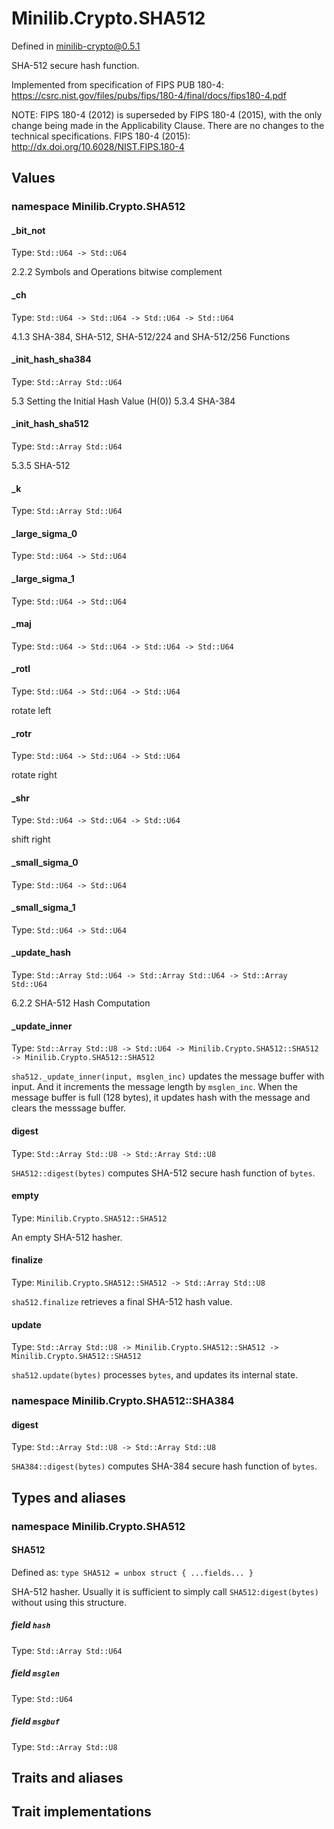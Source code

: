 # Minilib.Crypto.SHA512

Defined in minilib-crypto@0.5.1

SHA-512 secure hash function.

Implemented from specification of FIPS PUB 180-4:
https://csrc.nist.gov/files/pubs/fips/180-4/final/docs/fips180-4.pdf

NOTE: FIPS 180-4 (2012) is superseded by FIPS 180-4 (2015), with the only change being
made in the Applicability Clause. There are no changes to the technical specifications.
FIPS 180-4 (2015):
http://dx.doi.org/10.6028/NIST.FIPS.180-4

## Values

### namespace Minilib.Crypto.SHA512

#### _bit_not

Type: `Std::U64 -> Std::U64`

2.2.2 Symbols and Operations
bitwise complement

#### _ch

Type: `Std::U64 -> Std::U64 -> Std::U64 -> Std::U64`

4.1.3 SHA-384, SHA-512, SHA-512/224 and SHA-512/256 Functions

#### _init_hash_sha384

Type: `Std::Array Std::U64`

5.3 Setting the Initial Hash Value (H(0))
5.3.4 SHA-384

#### _init_hash_sha512

Type: `Std::Array Std::U64`

5.3.5 SHA-512

#### _k

Type: `Std::Array Std::U64`

#### _large_sigma_0

Type: `Std::U64 -> Std::U64`

#### _large_sigma_1

Type: `Std::U64 -> Std::U64`

#### _maj

Type: `Std::U64 -> Std::U64 -> Std::U64 -> Std::U64`

#### _rotl

Type: `Std::U64 -> Std::U64 -> Std::U64`

rotate left

#### _rotr

Type: `Std::U64 -> Std::U64 -> Std::U64`

rotate right

#### _shr

Type: `Std::U64 -> Std::U64 -> Std::U64`

shift right

#### _small_sigma_0

Type: `Std::U64 -> Std::U64`

#### _small_sigma_1

Type: `Std::U64 -> Std::U64`

#### _update_hash

Type: `Std::Array Std::U64 -> Std::Array Std::U64 -> Std::Array Std::U64`

6.2.2 SHA-512 Hash Computation

#### _update_inner

Type: `Std::Array Std::U8 -> Std::U64 -> Minilib.Crypto.SHA512::SHA512 -> Minilib.Crypto.SHA512::SHA512`

`sha512._update_inner(input, msglen_inc)` updates the message buffer with input.
And it increments the message length by `msglen_inc`.
When the message buffer is full (128 bytes), it updates hash with the message
and clears the messsage buffer.

#### digest

Type: `Std::Array Std::U8 -> Std::Array Std::U8`

`SHA512::digest(bytes)` computes SHA-512 secure hash function of `bytes`.

#### empty

Type: `Minilib.Crypto.SHA512::SHA512`

An empty SHA-512 hasher.

#### finalize

Type: `Minilib.Crypto.SHA512::SHA512 -> Std::Array Std::U8`

`sha512.finalize` retrieves a final SHA-512 hash value.

#### update

Type: `Std::Array Std::U8 -> Minilib.Crypto.SHA512::SHA512 -> Minilib.Crypto.SHA512::SHA512`

`sha512.update(bytes)` processes `bytes`, and updates its internal state.

### namespace Minilib.Crypto.SHA512::SHA384

#### digest

Type: `Std::Array Std::U8 -> Std::Array Std::U8`

`SHA384::digest(bytes)` computes SHA-384 secure hash function of `bytes`.

## Types and aliases

### namespace Minilib.Crypto.SHA512

#### SHA512

Defined as: `type SHA512 = unbox struct { ...fields... }`

SHA-512 hasher.
Usually it is sufficient to simply call `SHA512:digest(bytes)` without using this structure.

##### field `hash`

Type: `Std::Array Std::U64`

##### field `msglen`

Type: `Std::U64`

##### field `msgbuf`

Type: `Std::Array Std::U8`

## Traits and aliases

## Trait implementations